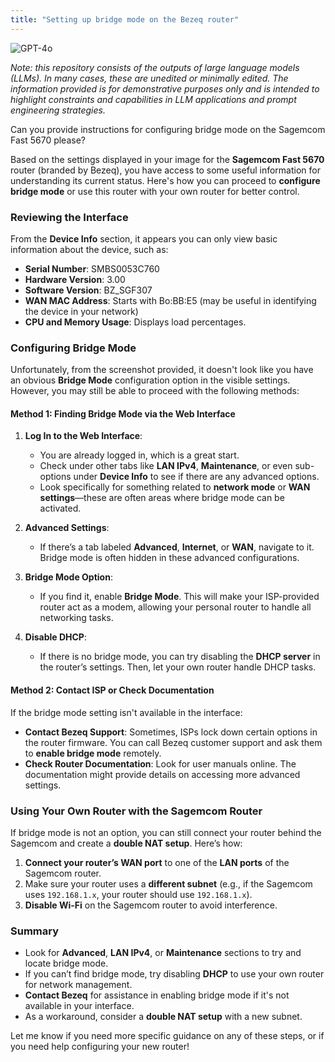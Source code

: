 ```yaml
---
title: "Setting up bridge mode on the Bezeq router"
---
```

![GPT-4o](https://img.shields.io/badge/GPT--4o-3333FF?style=for-the-badge&logo=openai&logoColor=white)



*Note: this repository consists of the outputs of large language models (LLMs). In many cases, these are unedited or minimally edited. The information provided is for demonstrative purposes only and is intended to highlight constraints and capabilities in LLM applications and prompt engineering strategies.*


Can you provide instructions for configuring bridge mode on the Sagemcom Fast 5670 please?

Based on the settings displayed in your image for the **Sagemcom Fast 5670** router (branded by Bezeq), you have access to some useful information for understanding its current status. Here's how you can proceed to **configure bridge mode** or use this router with your own router for better control.

### Reviewing the Interface
From the **Device Info** section, it appears you can only view basic information about the device, such as:
- **Serial Number**: SMBS0053C760
- **Hardware Version**: 3.00
- **Software Version**: BZ_SGF307
- **WAN MAC Address**: Starts with Bo:BB:E5 (may be useful in identifying the device in your network)
- **CPU and Memory Usage**: Displays load percentages.

### Configuring Bridge Mode
Unfortunately, from the screenshot provided, it doesn't look like you have an obvious **Bridge Mode** configuration option in the visible settings. However, you may still be able to proceed with the following methods:

#### Method 1: Finding Bridge Mode via the Web Interface
1. **Log In to the Web Interface**:
   - You are already logged in, which is a great start.
   - Check under other tabs like **LAN IPv4**, **Maintenance**, or even sub-options under **Device Info** to see if there are any advanced options.
   - Look specifically for something related to **network mode** or **WAN settings**—these are often areas where bridge mode can be activated.

2. **Advanced Settings**:
   - If there’s a tab labeled **Advanced**, **Internet**, or **WAN**, navigate to it. Bridge mode is often hidden in these advanced configurations.

3. **Bridge Mode Option**:
   - If you find it, enable **Bridge Mode**. This will make your ISP-provided router act as a modem, allowing your personal router to handle all networking tasks.

4. **Disable DHCP**:
   - If there is no bridge mode, you can try disabling the **DHCP server** in the router’s settings. Then, let your own router handle DHCP tasks.

#### Method 2: Contact ISP or Check Documentation
If the bridge mode setting isn't available in the interface:
- **Contact Bezeq Support**: Sometimes, ISPs lock down certain options in the router firmware. You can call Bezeq customer support and ask them to **enable bridge mode** remotely.
- **Check Router Documentation**: Look for user manuals online. The documentation might provide details on accessing more advanced settings.

### Using Your Own Router with the Sagemcom Router
If bridge mode is not an option, you can still connect your router behind the Sagemcom and create a **double NAT setup**. Here’s how:
1. **Connect your router’s WAN port** to one of the **LAN ports** of the Sagemcom router.
2. Make sure your router uses a **different subnet** (e.g., if the Sagemcom uses `192.168.1.x`, your router should use `192.168.1.x`).
3. **Disable Wi-Fi** on the Sagemcom router to avoid interference.

### Summary
- Look for **Advanced**, **LAN IPv4**, or **Maintenance** sections to try and locate bridge mode.
- If you can’t find bridge mode, try disabling **DHCP** to use your own router for network management.
- **Contact Bezeq** for assistance in enabling bridge mode if it's not available in your interface.
- As a workaround, consider a **double NAT setup** with a new subnet.

Let me know if you need more specific guidance on any of these steps, or if you need help configuring your new router!